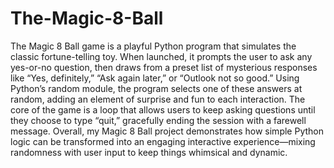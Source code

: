 # The-Magic-8-Ball
The Magic 8 Ball game is a playful Python program that simulates the classic fortune-telling toy. When launched, it prompts the user to ask any yes-or-no question, then draws from a preset list of mysterious responses like “Yes, definitely,” “Ask again later,” or “Outlook not so good.” Using Python’s random module, the program selects one of these answers at random, adding an element of surprise and fun to each interaction. The core of the game is a loop that allows users to keep asking questions until they choose to type “quit,” gracefully ending the session with a farewell message. Overall, my Magic 8 Ball project demonstrates how simple Python logic can be transformed into an engaging interactive experience—mixing randomness with user input to keep things whimsical and dynamic.
